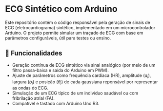 # ECG Sintético com Arduino

Este repositório contém o código responsável pela geração de sinais de ECG (eletrocardiograma) sintético, implementado em um microcontrolador Arduino. O projeto permite simular um traçado de ECG com base em parâmetros configuráveis, útil para testes ou ensino.

## 🔧 Funcionalidades

- Geração contínua de ECG sintético via sinal analógico (por meio de um filtro passa-baixa e saída do Arduino em PWM).
- Ajuste de parâmetros como frequência cardíaca (HR), amplitude ($a_i$), largura ($b_i$) e posição ($\theta_i$) de cada gaussiana reponsável por representar as ondas do ECG.
- Simulação de um ECG típico de um indivíduo saudável ou com fribrilação atrial (FA).
- Compatível e tastado com Arduino Uno R3.
